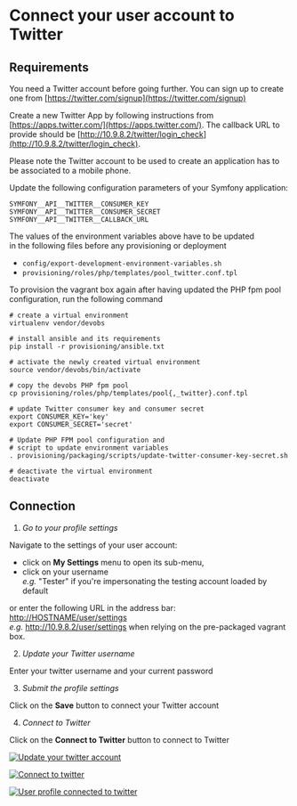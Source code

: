 # Connect your user account to Twitter

## Requirements

You need a Twitter account before going further. 
You can sign up to create one from [https://twitter.com/signup](https://twitter.com/signup)

Create a new Twitter App by following instructions from [https://apps.twitter.com/](https://apps.twitter.com/).
The callback URL to provide should be [http://10.9.8.2/twitter/login_check](http://10.9.8.2/twitter/login_check).

Please note the Twitter account to be used to create an application has to be associated to a mobile phone.

Update the following configuration parameters of your Symfony application:

```
SYMFONY__API__TWITTER__CONSUMER_KEY
SYMFONY__API__TWITTER__CONSUMER_SECRET
SYMFONY__API__TWITTER__CALLBACK_URL
```

The values of the environment variables above have to be updated  
in the following files before any provisioning or deployment

 * `config/export-development-environment-variables.sh`
 * `provisioning/roles/php/templates/pool_twitter.conf.tpl`
 
To provision the vagrant box again after having updated the PHP fpm pool configuration, 
run the following command

```
# create a virtual environment
virtualenv vendor/devobs

# install ansible and its requirements 
pip install -r provisioning/ansible.txt

# activate the newly created virtual environment
source vendor/devobs/bin/activate

# copy the devobs PHP fpm pool 
cp provisioning/roles/php/templates/pool{,_twitter}.conf.tpl

# update Twitter consumer key and consumer secret
export CONSUMER_KEY='key'
export CONSUMER_SECRET='secret'

# Update PHP FPM pool configuration and 
# script to update environment variables
. provisioning/packaging/scripts/update-twitter-consumer-key-secret.sh

# deactivate the virtual environment
deactivate
```
 
## Connection

 1. *Go to your profile settings*
 
 Navigate to the settings of your user account:

  * click on **My Settings** menu to open its sub-menu,
  * click on your username  
   *e.g.* "Tester" if you're impersonating the testing account loaded by default
 
 or enter the following URL in the address bar: [http://HOSTNAME/user/settings](http://10.9.8.2/user/settings)  
  *e.g.* http://10.9.8.2/user/settings when relying on the pre-packaged vagrant box.

 2. *Update your Twitter username*
 
 Enter your twitter username and your current password

 3. *Submit the profile settings*
 
 Click on the **Save** button to connect your Twitter account
 
 4. *Connect to Twitter*
 
 Click on the **Connect to Twitter** button to connect to Twitter

[![Update your twitter account](img/connect-to-twitter-1.png)](http://10.9.8.2/user/settings)

[![Connect to twitter](img/connect-to-twitter-2.png)](http://10.9.8.2/user/settings)

[![User profile connected to twitter](img/connect-to-twitter-3.png)](http://10.9.8.2/user/settings)
